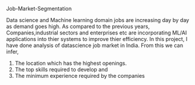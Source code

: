 Job-Market-Segmentation
 
 Data science and Machine learning domain jobs are increasing day by day as demand goes high.
As compared to the previous years,
Companies,industrial sectors and enterprises etc are incorporating ML/AI applications 
into thier systems to improve thier efficiency.
In this project, I have done analysis of datascience job market in India.
From this we can infer,
1. The location which has the highest openings.
2. The top skills required to develop and
3. The minimum experience required by the companies

